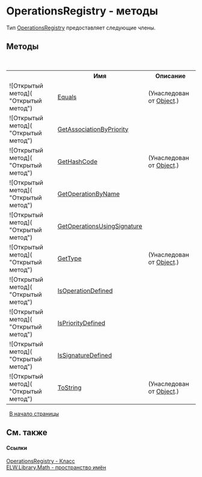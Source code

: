 # OperationsRegistry - методы
 

Тип <a href="T_ELW_Library_Math_OperationsRegistry">OperationsRegistry</a> предоставляет следующие члены.


## Методы
&nbsp;<table><tr><th></th><th>Имя</th><th>Описание</th></tr><tr><td>![Открытый метод]( "Открытый метод")</td><td><a href="http://msdn2.microsoft.com/ru-ru/library/bsc2ak47" target="_blank">Equals</a></td><td> (Унаследован от <a href="http://msdn2.microsoft.com/ru-ru/library/e5kfa45b" target="_blank">Object</a>.)</td></tr><tr><td>![Открытый метод]( "Открытый метод")</td><td><a href="M_ELW_Library_Math_OperationsRegistry_GetAssociationByPriority">GetAssociationByPriority</a></td><td /></tr><tr><td>![Открытый метод]( "Открытый метод")</td><td><a href="http://msdn2.microsoft.com/ru-ru/library/zdee4b3y" target="_blank">GetHashCode</a></td><td> (Унаследован от <a href="http://msdn2.microsoft.com/ru-ru/library/e5kfa45b" target="_blank">Object</a>.)</td></tr><tr><td>![Открытый метод]( "Открытый метод")</td><td><a href="M_ELW_Library_Math_OperationsRegistry_GetOperationByName">GetOperationByName</a></td><td /></tr><tr><td>![Открытый метод]( "Открытый метод")</td><td><a href="M_ELW_Library_Math_OperationsRegistry_GetOperationsUsingSignature">GetOperationsUsingSignature</a></td><td /></tr><tr><td>![Открытый метод]( "Открытый метод")</td><td><a href="http://msdn2.microsoft.com/ru-ru/library/dfwy45w9" target="_blank">GetType</a></td><td> (Унаследован от <a href="http://msdn2.microsoft.com/ru-ru/library/e5kfa45b" target="_blank">Object</a>.)</td></tr><tr><td>![Открытый метод]( "Открытый метод")</td><td><a href="M_ELW_Library_Math_OperationsRegistry_IsOperationDefined">IsOperationDefined</a></td><td /></tr><tr><td>![Открытый метод]( "Открытый метод")</td><td><a href="M_ELW_Library_Math_OperationsRegistry_IsPriorityDefined">IsPriorityDefined</a></td><td /></tr><tr><td>![Открытый метод]( "Открытый метод")</td><td><a href="M_ELW_Library_Math_OperationsRegistry_IsSignatureDefined">IsSignatureDefined</a></td><td /></tr><tr><td>![Открытый метод]( "Открытый метод")</td><td><a href="http://msdn2.microsoft.com/ru-ru/library/7bxwbwt2" target="_blank">ToString</a></td><td> (Унаследован от <a href="http://msdn2.microsoft.com/ru-ru/library/e5kfa45b" target="_blank">Object</a>.)</td></tr></table>&nbsp;
<a href="#operationsregistry---методы">В начало страницы</a>

## См. также


#### Ссылки
<a href="T_ELW_Library_Math_OperationsRegistry">OperationsRegistry - Класс</a><br /><a href="N_ELW_Library_Math">ELW.Library.Math - пространство имён</a><br />